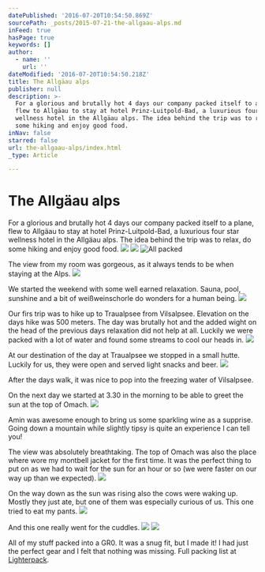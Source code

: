 ```yaml
---
datePublished: '2016-07-20T10:54:50.869Z'
sourcePath: _posts/2015-07-21-the-allgaau-alps.md
inFeed: true
hasPage: true
keywords: []
author:
  - name: ''
    url: ''
dateModified: '2016-07-20T10:54:50.218Z'
title: The Allgäau alps
publisher: null
description: >-
  For a glorious and brutally hot 4 days our company packed itself to a plane,
  flew to Allgäau to stay at hotel Prinz-Luitpold-Bad, a luxurious four star
  wellness hotel in the Allgäau alps. The idea behind the trip was to relax, do
  some hiking and enjoy good food.
inNav: false
starred: false
url: the-allgaau-alps/index.html
_type: Article

---
```

# The Allgäau alps

For a glorious and brutally hot 4 days our company packed itself to a plane, flew to Allgäau to stay at hotel Prinz-Luitpold-Bad, a luxurious four star wellness hotel in the Allgäau alps. The idea behind the trip was to relax, do some hiking and enjoy good food.
![](https://s3-us-west-2.amazonaws.com/the-grid-img/p/1bb9fc7010db4aeedffb482e84ecc22c777f00ab.jpg)
![](https://s3-us-west-2.amazonaws.com/the-grid-img/p/0a41d7a2705339210781ed3799d503ce8152f2eb.jpg)
![All packed ](https://s3-us-west-2.amazonaws.com/the-grid-img/p/354c1d01504ec0dbbab98c9ec145324a56641675.jpg)

The view from my room was gorgeous, as it always tends to be when staying at the Alps.
![](https://s3-us-west-2.amazonaws.com/the-grid-img/p/1802ac5c5f40496f4cdcdf7477290fb2983f1313.jpg)

We started the weekend with some well earned relaxation. Sauna, pool, sunshine and a bit of weißweinschorle do wonders for a human being.
![](https://s3-us-west-2.amazonaws.com/the-grid-img/p/d6e4958c8981292fd7107de0f09d4458d6d7faa6.jpg)

Our firs trip was to hike up to Traualpsee from Vilsalpsee. Elevation on the days hike was 500 meters. The day was brutally hot and the added wight on the head of the previous days relaxation did not help at all. Luckily we were packed with a lot of water and found some streams to cool our heads in.
![](https://s3-us-west-2.amazonaws.com/the-grid-img/p/3d74022b205ec28b43b45cae5dfe74e53897a9ec.jpg)

At our destination of the day at Traualpsee we stopped in a small hutte. Luckily for us, they were open and served light snacks and beer.
![](https://s3-us-west-2.amazonaws.com/the-grid-img/p/d8f0fffb7b31e0dd1dd39cd3b7442cdf4e079353.jpg)

After the days walk, it was nice to pop into the freezing water of Vilsalpsee.

On the next day we started at 3.30 in the morning to be able to greet the sun at the top of Omach.
![](https://s3-us-west-2.amazonaws.com/the-grid-img/p/cfc3ededcd4a933bb20373478f36db17c38f4e22.jpg)

Amin was awesome enough to bring us some sparkling wine as a supprise. Going down a mountain while slightly tipsy is quite an experience I can tell you!

The view was absolutely breathtaking. The top of Omach was also the place where wore my montbell jacket for the first time. It was the perfect thing to put on as we had to wait for the sun for an hour or so (we were faster on our way up than we expected).
![](https://s3-us-west-2.amazonaws.com/the-grid-img/p/c259906ef70d034910e88dcafe9c423838fc7d57.jpg)

On the way down as the sun was rising also the cows were waking up. Mostly they just ate, but one of them was especially curious of us. This one tried to eat my pants.
![](https://s3-us-west-2.amazonaws.com/the-grid-img/p/ec7c36485dd16d94ba51a46919faef4bb54c4ee1.jpg)

And this one really went for the cuddles.
![](https://s3-us-west-2.amazonaws.com/the-grid-img/p/89bfe0c4b107181b4fc6ee184f82874c267d7cf0.gif)
![](https://s3-us-west-2.amazonaws.com/the-grid-img/p/d9c24112bbd34c12b2dee6858171616fe1dfaca2.jpg)

All of my stuff packed into a GR0\. It was a snug fit, but I made it! I had just the perfect gear and I felt that nothing was missing. Full packing list at [Lighterpack][0].

[0]: http://lighterpack.com/r/3qc01a